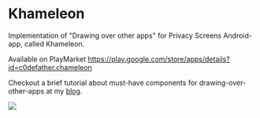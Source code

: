# Khameleon
Implementation of "Drawing over other apps" for Privacy Screens Android-app, called Khameleon.

Available on PlayMarket <a href="https://play.google.com/store/apps/details?id=c0defather.chameleon">https://play.google.com/store/apps/details?id=c0defather.chameleon</a>

Checkout a brief tutorial about must-have components for drawing-over-other-apps at my <a href="https://habrahabr.ru/users/kuanyshzhunussov/posts/">blog</a>.

<img src="https://habrastorage.org/webt/3n/xi/69/3nxi69xueydfnxypy2jhpxeg6mm.gif"/>
